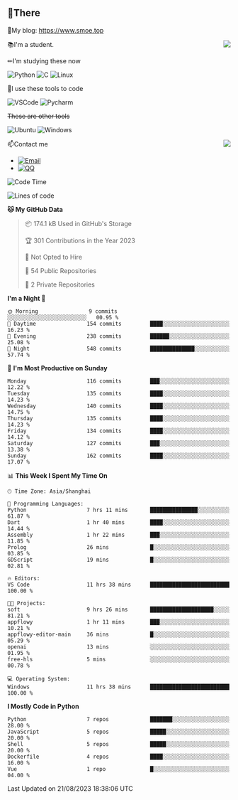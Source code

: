 
## 👏There

📰My blog: https://www.smoe.top

<img align="right" src="https://github-readme-stats.vercel.app/api/top-langs/?username=AkashiCoin"/>


📚I'm a student.

✏I'm studying these now

![Python](https://img.shields.io/badge/-Python-blue?style=flat-square&logo=Python&logoColor=fff)
![C](https://img.shields.io/badge/-C-585858?style=flat-square&logo=C&logoColor=fff)
![Linux](https://img.shields.io/badge/-Linux-black?style=flat-square&logo=Linux&logoColor=fff)

🔨I use these tools to code

![VSCode](https://img.shields.io/badge/-VSCode-blue?style=flat-square&logo=visualstudiocode&logoColor=fff)
![Pycharm](https://img.shields.io/badge/-Pycharm-green?style=flat-square&logo=pycharm&logoColor=fff)

 ~~These are other tools~~

![Ubuntu](https://img.shields.io/badge/-Ubuntu-orange?style=flat-square&logo=Ubuntu&logoColor=fff)
![Windows](https://img.shields.io/badge/-Windows-blue?style=flat-square&logo=Windows&logoColor=fff)

<img align="right" src="https://github-readme-stats.vercel.app/api?username=AkashiCoin" />


📫Contact me

* [![Email](https://img.shields.io/badge/Email-l1040186796@gmail.com-1?style=social&logoColor=fff)](mailto:l1040186796@gmail.com)
* [![QQ](https://img.shields.io/badge/QQ-1040186796-1?style=social&logoColor=fff)](tencent://AddContact/?fromId=45&fromSubId=1&subcmd=all&uin=1040186796&website=www.oicqzone.com)

<!--START_SECTION:waka-->
![Code Time](http://img.shields.io/badge/Code%20Time-844%20hrs%2018%20mins-blue)

![Lines of code](https://img.shields.io/badge/From%20Hello%20World%20I%27ve%20Written-242.3%20thousand%20lines%20of%20code-blue)

**🐱 My GitHub Data** 

> 📦 174.1 kB Used in GitHub's Storage 
 > 
> 🏆 301 Contributions in the Year 2023
 > 
> 🚫 Not Opted to Hire
 > 
> 📜 54 Public Repositories 
 > 
> 🔑 2 Private Repositories 
 > 
**I'm a Night 🦉** 

```text
🌞 Morning                9 commits           ░░░░░░░░░░░░░░░░░░░░░░░░░   00.95 % 
🌆 Daytime                154 commits         ████░░░░░░░░░░░░░░░░░░░░░   16.23 % 
🌃 Evening                238 commits         ██████░░░░░░░░░░░░░░░░░░░   25.08 % 
🌙 Night                  548 commits         ██████████████░░░░░░░░░░░   57.74 % 
```
📅 **I'm Most Productive on Sunday** 

```text
Monday                   116 commits         ███░░░░░░░░░░░░░░░░░░░░░░   12.22 % 
Tuesday                  135 commits         ████░░░░░░░░░░░░░░░░░░░░░   14.23 % 
Wednesday                140 commits         ████░░░░░░░░░░░░░░░░░░░░░   14.75 % 
Thursday                 135 commits         ████░░░░░░░░░░░░░░░░░░░░░   14.23 % 
Friday                   134 commits         ████░░░░░░░░░░░░░░░░░░░░░   14.12 % 
Saturday                 127 commits         ███░░░░░░░░░░░░░░░░░░░░░░   13.38 % 
Sunday                   162 commits         ████░░░░░░░░░░░░░░░░░░░░░   17.07 % 
```


📊 **This Week I Spent My Time On** 

```text
🕑︎ Time Zone: Asia/Shanghai

💬 Programming Languages: 
Python                   7 hrs 11 mins       ███████████████░░░░░░░░░░   61.87 % 
Dart                     1 hr 40 mins        ████░░░░░░░░░░░░░░░░░░░░░   14.44 % 
Assembly                 1 hr 22 mins        ███░░░░░░░░░░░░░░░░░░░░░░   11.85 % 
Prolog                   26 mins             █░░░░░░░░░░░░░░░░░░░░░░░░   03.85 % 
GDScript                 19 mins             █░░░░░░░░░░░░░░░░░░░░░░░░   02.81 % 

🔥 Editors: 
VS Code                  11 hrs 38 mins      █████████████████████████   100.00 % 

🐱‍💻 Projects: 
soft                     9 hrs 26 mins       ████████████████████░░░░░   81.21 % 
appflowy                 1 hr 11 mins        ███░░░░░░░░░░░░░░░░░░░░░░   10.21 % 
appflowy-editor-main     36 mins             █░░░░░░░░░░░░░░░░░░░░░░░░   05.29 % 
openai                   13 mins             ░░░░░░░░░░░░░░░░░░░░░░░░░   01.95 % 
free-hls                 5 mins              ░░░░░░░░░░░░░░░░░░░░░░░░░   00.78 % 

💻 Operating System: 
Windows                  11 hrs 38 mins      █████████████████████████   100.00 % 
```

**I Mostly Code in Python** 

```text
Python                   7 repos             ███████░░░░░░░░░░░░░░░░░░   28.00 % 
JavaScript               5 repos             █████░░░░░░░░░░░░░░░░░░░░   20.00 % 
Shell                    5 repos             █████░░░░░░░░░░░░░░░░░░░░   20.00 % 
Dockerfile               4 repos             ████░░░░░░░░░░░░░░░░░░░░░   16.00 % 
Vue                      1 repo              █░░░░░░░░░░░░░░░░░░░░░░░░   04.00 % 
```




 Last Updated on 21/08/2023 18:38:06 UTC
<!--END_SECTION:waka-->
